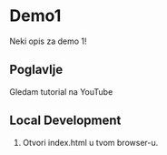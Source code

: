# Demo1

Neki opis za demo 1!


## Poglavlje

Gledam tutorial na YouTube


## Local Development

1. Otvori index.html u tvom browser-u.

